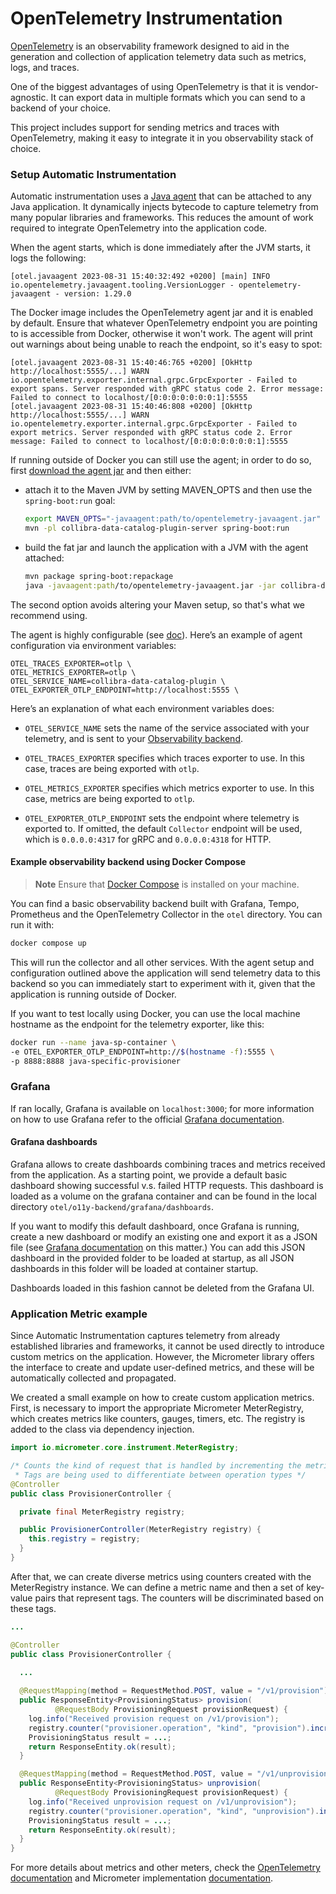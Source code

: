 # OpenTelemetry Instrumentation

[OpenTelemetry](https://opentelemetry.io/docs/concepts/) is an observability framework designed to aid in the generation and collection of application telemetry data such as metrics, logs, and traces.

One of the biggest advantages of using OpenTelemetry is that it is vendor-agnostic. It can export data in multiple formats which you can send to a backend of your choice.

This project includes support for sending metrics and traces with OpenTelemetry, making it easy to integrate it in you observability stack of choice.

### Setup Automatic Instrumentation

Automatic instrumentation uses a [Java agent](https://github.com/open-telemetry/opentelemetry-java-instrumentation) that can be attached to any Java application. It dynamically injects bytecode to capture telemetry from many popular libraries and frameworks. This reduces the amount of work required to integrate OpenTelemetry into the application code.

When the agent starts, which is done immediately after the JVM starts, it logs the following:

```
[otel.javaagent 2023-08-31 15:40:32:492 +0200] [main] INFO io.opentelemetry.javaagent.tooling.VersionLogger - opentelemetry-javaagent - version: 1.29.0
```

The Docker image includes the OpenTelemetry agent jar and it is enabled by default. Ensure that whatever OpenTelemetry endpoint you are pointing to is accessible from Docker, otherwise it won't work. The agent will print out warnings about being unable to reach the endpoint, so it's easy to spot:

```
[otel.javaagent 2023-08-31 15:40:46:765 +0200] [OkHttp http://localhost:5555/...] WARN io.opentelemetry.exporter.internal.grpc.GrpcExporter - Failed to export spans. Server responded with gRPC status code 2. Error message: Failed to connect to localhost/[0:0:0:0:0:0:0:1]:5555
[otel.javaagent 2023-08-31 15:40:46:808 +0200] [OkHttp http://localhost:5555/...] WARN io.opentelemetry.exporter.internal.grpc.GrpcExporter - Failed to export metrics. Server responded with gRPC status code 2. Error message: Failed to connect to localhost/[0:0:0:0:0:0:0:1]:5555
```

If running outside of Docker you can still use the agent; in order to do so, first [download the agent jar](https://github.com/open-telemetry/opentelemetry-java-instrumentation/releases/latest/download/opentelemetry-javaagent.jar) and then either:
- attach it to the Maven JVM by setting MAVEN_OPTS and then use the `spring-boot:run` goal:
  ```bash
  export MAVEN_OPTS="-javaagent:path/to/opentelemetry-javaagent.jar"
  mvn -pl collibra-data-catalog-plugin-server spring-boot:run
  ```
- build the fat jar and launch the application with a JVM with the agent attached:
  ```bash
  mvn package spring-boot:repackage
  java -javaagent:path/to/opentelemetry-javaagent.jar -jar collibra-data-catalog-plugin-server/target/collibra-data-catalog-plugin.jar
  ```

The second option avoids altering your Maven setup, so that's what we recommend using.

The agent is highly configurable (see [doc](https://opentelemetry.io/docs/instrumentation/java/automatic/agent-config/)). Here’s an example of agent configuration via environment variables:

```
OTEL_TRACES_EXPORTER=otlp \
OTEL_METRICS_EXPORTER=otlp \
OTEL_SERVICE_NAME=collibra-data-catalog-plugin \
OTEL_EXPORTER_OTLP_ENDPOINT=http://localhost:5555 \
```

Here’s an explanation of what each environment variables does:

- `OTEL_SERVICE_NAME`  sets the name of the service associated with your telemetry, and is sent to your [Observability backend](https://opentelemetry.io/ecosystem/vendors/).

- `OTEL_TRACES_EXPORTER` specifies which traces exporter to use. In this case, traces are being exported  with `otlp`.

- `OTEL_METRICS_EXPORTER` specifies which metrics exporter to use. In this case, metrics are being exported to `otlp`.

- `OTEL_EXPORTER_OTLP_ENDPOINT` sets the endpoint where telemetry is exported to. If omitted, the default `Collector` endpoint will be used, which is `0.0.0.0:4317` for gRPC and `0.0.0.0:4318` for HTTP.

#### Example observability backend using Docker Compose

> **Note**
Ensure that [Docker Compose](https://docs.docker.com/compose/) is installed on your machine.

You can find a basic observability backend built with Grafana, Tempo, Prometheus and the OpenTelemetry Collector in the `otel` directory. You can run it with:

```bash
docker compose up
```

This will run the collector and all other services. With the agent setup and configuration outlined above the application will send telemetry data to this backend so you can immediately start to experiment with it, given that the application is running outside of Docker.

If you want to test locally using Docker, you can use the local machine hostname as the endpoint for the telemetry exporter, like this:

```bash
docker run --name java-sp-container \
-e OTEL_EXPORTER_OTLP_ENDPOINT=http://$(hostname -f):5555 \
-p 8888:8888 java-specific-provisioner
```

### Grafana

If ran locally, Grafana is available on `localhost:3000`; for more information on how to use Grafana refer to the official [Grafana documentation](https://grafana.com/docs/?plcmt=learn-nav).

#### Grafana dashboards

Grafana allows to create dashboards combining traces and metrics received from the application. As a starting point, we provide a default basic dashboard showing successful v.s. failed HTTP requests. This dashboard is loaded as a volume on the grafana container and can be found in the local directory
`otel/o11y-backend/grafana/dashboards`.

If you want to modify this default dashboard, once Grafana is running, create a new dashboard or modify an existing one and export it as a JSON file (see [Grafana documentation](https://grafana.com/docs/grafana/latest/dashboards/manage-dashboards/#export-and-import-dashboards) on this matter.) You can add this JSON dashboard in the provided folder to be loaded at startup, as all JSON dashboards in this folder will be loaded at container startup.

Dashboards loaded in this fashion cannot be deleted from the Grafana UI.


### Application Metric example

Since Automatic Instrumentation captures telemetry from already established libraries and frameworks, it cannot be used directly to introduce custom metrics on the application. However, the Micrometer library offers the interface to create and update user-defined metrics, and these will be automatically collected and propagated. 

We created a small example on how to create custom application metrics. First, is necessary to import the appropriate Micrometer MeterRegistry, which creates metrics like counters, gauges, timers, etc. The registry is added to the class via dependency injection.

```java
import io.micrometer.core.instrument.MeterRegistry;

/* Counts the kind of request that is handled by incrementing the metric provisioner.operation
 * Tags are being used to differentiate between operation types */
@Controller
public class ProvisionerController {

  private final MeterRegistry registry;

  public ProvisionerController(MeterRegistry registry) {
    this.registry = registry;
  }
}
```

After that, we can create diverse metrics using counters created with the MeterRegistry instance. We can define a metric name and then a set of key-value pairs that represent tags. The counters will be discriminated based on these tags.

```java
...

@Controller
public class ProvisionerController {
    
  ...

  @RequestMapping(method = RequestMethod.POST, value = "/v1/provision")
  public ResponseEntity<ProvisioningStatus> provision(
          @RequestBody ProvisioningRequest provisionRequest) {
    log.info("Received provision request on /v1/provision");
    registry.counter("provisioner.operation", "kind", "provision").increment();
    ProvisioningStatus result = ...;
    return ResponseEntity.ok(result);
  }

  @RequestMapping(method = RequestMethod.POST, value = "/v1/unprovision")
  public ResponseEntity<ProvisioningStatus> unprovision(
          @RequestBody ProvisioningRequest provisionRequest) {
    log.info("Received unprovision request on /v1/unprovision");
    registry.counter("provisioner.operation", "kind", "unprovision").increment();
    ProvisioningStatus result = ...;
    return ResponseEntity.ok(result);
  }
}
```

For more details about metrics and other meters, check the [OpenTelemetry documentation](https://opentelemetry.io/docs/concepts/signals/metrics/) and Micrometer implementation [documentation](https://micrometer.io/docs/concepts).
